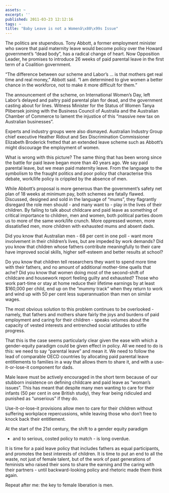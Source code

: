 ```yaml
---
assets: ~
excerpt: ''
published: 2011-03-23 12:12:16
tags: ~
title: "Baby Leave is not a Womenâ\x80\x99s Issue"
---
```

The politics are stupendous. Tony Abbott, a former employment minister
who swore that paid maternity leave would become policy over the Howard
government’s “dead body”, has a radical change of heart. Now Opposition
Leader, he promises to introduce 26 weeks of paid parental leave in the
first term of a Coalition government.

“The difference between our scheme and Labor’s … is that mothers get
real time and real money,” Abbott said. “I am determined to give women a
better chance in the workforce, not to make it more difficult for them.”

The announcement of the scheme, on International Women’s Day, left
Labor’s delayed and paltry paid parental plan for dead, and the
government casting about for lines. Witness Minister for the Status of
Women Tanya Plibersek joining with the Business Council of Australia and
the Australian Chamber of Commerce to lament the injustice of this
“massive new tax on Australian businesses”.

Experts and industry groups were also dismayed. Australian Industry
Group chief executive Heather Ridout and Sex Discrimination Commissioner
Elizabeth Broderick fretted that an extended leave scheme such as
Abbott’s might discourage the employment of women.

What is wrong with this picture? The same thing that has been wrong
since the battle for paid leave began more than 40 years ago. We say
paid parental leave, but we mean paid maternity leave. From the language
to the symbolism to the fraught politics and poor policy that
characterise this debate, work/life policy is crippled by the absence of
men.

While Abbott’s proposal is more generous than the government’s safety
net plan of 18 weeks at minimum pay, both schemes are fatally flawed.
Discussed, designed and sold in the language of “mums”, they flagrantly
disregard the role men should - and many want to - play in the lives of
their children. By failing to talk about childcare and paid leave as
something of critical importance to children, men and women, both
political parties doom us to more of the same work/life crunch. More
oppressed women, more dissatisfied men, more children with exhausted
mums and absent dads.

Did you know that Australian men - 68 per cent in one poll - want more
involvement in their children’s lives, but are impeded by work demands?
Did you know that children whose fathers contribute meaningfully to
their care have improved social skills, higher self-esteem and better
results at school?

Do you know that children tell researchers they want to spend more time
with their fathers, and no amount of additional mother-time quells that
ache? Did you know that women doing most of the second-shift of
childcare and housework report feeling guilty and exhausted? Those who
work part-time or stay at home reduce their lifetime earnings by at
least $160,000 per child, end up on the “mummy track” when they return
to work and wind up with 50 per cent less superannuation than men on
similar wages.

The most obvious solution to this problem continues to be overlooked -
namely, that fathers and mothers share fairly the joys and burdens of
paid employment and caring for their children - speaks volumes about the
capacity of vested interests and entrenched social attitudes to stifle
progress.

That this is the case seems particularly clear given the ease with which
a gender-equity paradigm could be given effect in policy. All we need to
do is this: we need to say “parental leave” and mean it. We need to
follow the lead of comparable OECD countries by allocating paid parental
leave entitlements to families in a way that allows them to share it,
and with a use-it-or-lose-it component for dads.

Male leave must be actively encouraged in the short term because of our
stubborn insistence on defining childcare and paid leave as “woman’s
issues”. This has meant that despite many men wanting to care for their
infants (50 per cent in one British study), they fear being ridiculed
and punished as “unserious” if they do.

Use-it-or-lose-it provisions allow men to care for their children
without suffering workplace repercussions, while leaving those who don’t
free to knock back their entitlement.

At the start of the 21st century, the shift to a gender equity paradigm
- and to serious, costed policy to match - is long overdue.

It is time for a paid leave policy that includes fathers as equal
participants, and promotes the best interests of children. It is time to
put an end to all the waste, not just of female talent, but of the work
of past generations of feminists who raised their sons to share the
earning and the caring with their partners - until backward-looking
policy and rhetoric made them think again.

Repeat after me: the key to female liberation is men.